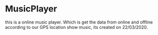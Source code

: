# MusicPlayer
this is a online music player. Which is get the data from online and offline according to our GPS  location show music, its created on 22/03/2020. 
